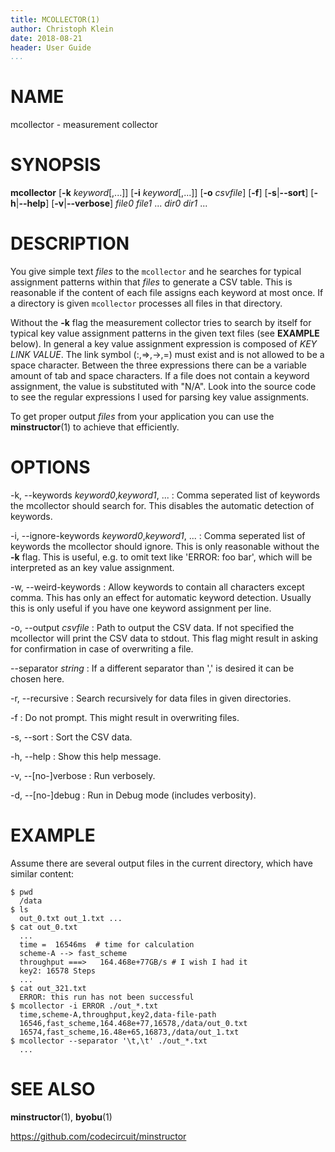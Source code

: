 ```yaml
---
title: MCOLLECTOR(1)
author: Christoph Klein
date: 2018-08-21
header: User Guide
...
```


# NAME

mcollector - measurement collector


# SYNOPSIS

**mcollector** [**-k** *keyword*[,...]] [**-i** *keyword*[,...]] [**-o** *csvfile*] [**-f**] [**-s**|**--sort**] [**-h**|**--help**] [**-v**|**--verbose**] *file0* *file1* ... *dir0* *dir1* ...


# DESCRIPTION

You give simple text *files* to the `mcollector` and he searches for
typical assignment patterns within that *files* to generate a CSV table.
This is reasonable if the content of each file assigns each keyword at
most once. If a directory is given `mcollector` processes all files
in that directory.

Without the **-k** flag the measurement collector tries to search by itself for
typical key value assignment patterns in the given text files (see **EXAMPLE**
below).  In general a key value assignment expression is composed of *KEY* *LINK*
*VALUE*.  The link symbol (:,=>,->,=) must exist and is not allowed to be a space character.
Between the three expressions there can be a variable amount of tab and space
characters. If a file does not contain a keyword assignment, the value is substituted
with "N/A". Look into the source code to see the regular expressions I used
for parsing key value assignments.

To get proper output *files* from your application you can use
the **minstructor**(1) to achieve that efficiently.


# OPTIONS

-k, \--keywords *keyword0*,*keyword1*, ...
:   Comma seperated list of keywords the mcollector should search for.
    This disables the automatic detection of keywords.

-i, \--ignore-keywords *keyword0*,*keyword1*, ...
:   Comma seperated list of keywords the mcollector should ignore.
    This is only reasonable without the **-k** flag. This is useful,
    e.g. to omit text like 'ERROR: foo bar', which will be interpreted
    as an key value assignment.

-w, \--weird-keywords
:   Allow keywords to contain all characters except comma. This has only
    an effect for automatic keyword detection. Usually this is only useful if
    you have one keyword assignment per line.

-o, \--output *csvfile*
:   Path to output the CSV data. If not specified the mcollector will
    print the CSV data to stdout. This flag might result in asking
    for confirmation in case of overwriting a file.

--separator *string*
:   If a different separator than ',' is desired it can be chosen here.

-r, \--recursive
:   Search recursively for data files in given directories.

-f
:   Do not prompt. This might result in overwriting files.

-s, \--sort
:   Sort the CSV data.

-h, \--help
:   Show this help message.

-v, \--[no-]verbose
:   Run verbosely.

-d, \--[no-]debug
:   Run in Debug mode (includes verbosity).


# EXAMPLE

Assume there are several output files in the current directory, which
have similar content:

```
$ pwd
  /data
$ ls
  out_0.txt out_1.txt ...
$ cat out_0.txt
  ...
  time =  16546ms  # time for calculation
  scheme-A --> fast_scheme
  throughput ===>   164.468e+77GB/s # I wish I had it
  key2: 16578 Steps
  ...
$ cat out_321.txt
  ERROR: this run has not been successful
$ mcollector -i ERROR ./out_*.txt
  time,scheme-A,throughput,key2,data-file-path
  16546,fast_scheme,164.468e+77,16578,/data/out_0.txt
  16574,fast_scheme,16.48e+65,16873,/data/out_1.txt
$ mcollector --separator '\t,\t' ./out_*.txt
  ...
```

# SEE ALSO
**minstructor**(1), **byobu**(1)

https://github.com/codecircuit/minstructor

